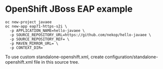 # OpenShift JBoss EAP example

```
oc new-project javaee
oc new-app eap71-https-s2i \
  -p APPLICATION_NAME=hello-javaee \
  -p SOURCE_REPOSITORY_URL=https://github.com/nekop/hello-javaee \
  -p SOURCE_REPOSITORY_REF= \
  -p MAVEN_MIRROR_URL= \
  -p CONTEXT_DIR=
```

To use custom standalone-openshift.xml, create configuration/standalone-openshift.xml file in this source tree.
